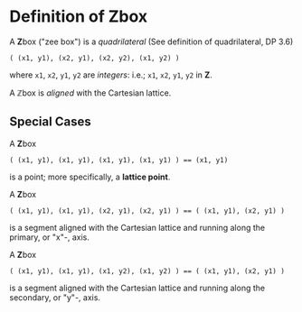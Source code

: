 Definition of Zbox
===================

A **Z**box ("zee box") is a _quadrilateral_ (See definition of quadrilateral, DP 3.6)

    ( (x1, y1), (x2, y1), (x2, y2), (x1, y2) )

where `x1`, `x2`, `y1`, `y2` are _integers_: i.e.; `x1`, `x2`, `y1`, `y2` in **Z**.

A &Zopf;box is _aligned_ with the Cartesian lattice.

Special Cases
-------------

A **Z**box

    ( (x1, y1), (x1, y1), (x1, y1), (x1, y1) ) == (x1, y1)
    
is a point; more specifically, a **lattice point**.

A **Z**box

    ( (x1, y1), (x1, y1), (x2, y1), (x2, y1) ) == ( (x1, y1), (x2, y1) )

is a segment aligned with the Cartesian lattice and running along the primary, or "x"-, axis.

A **Z**box

    ( (x1, y1), (x1, y1), (x1, y2), (x1, y2) ) == ( (x1, y1), (x2, y1) )

is a segment aligned with the Cartesian lattice and running along the secondary, or "y"-, axis.
